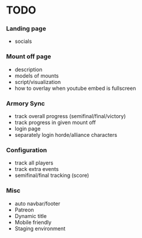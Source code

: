 # TODO
### Landing page
* socials

### Mount off page
* description
* models of mounts
* script/visualization
* how to overlay when youtube embed is fullscreen
### Armory Sync
* track overall progress (semifinal/final/victory)
* track progress in given mount off
* login page
* separately login horde/alliance characters

### Configuration
* track all players
* track extra events
* semifinal/final tracking (score)

### Misc
* auto navbar/footer
* Patreon
* Dynamic title
* Mobile friendly
* Staging environment
